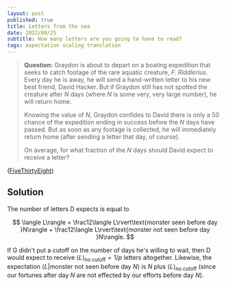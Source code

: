 ```yaml
---
layout: post
published: true
title: Letters from the sea
date: 2022/09/25
subtitle: How many letters are you going to have to read?
tags: expectation scaling translation
---
```


>**Question:** Graydon is about to depart on a boating expedition that seeks to catch footage of the rare aquatic creature, _F. Riddlerius_. Every day he is away, he will send a hand-written letter to his new best friend, David Hacker. But if Graydon still has not spotted the creature after $N$ days (where $N$ is some very, very large number), he will return home.
>
>Knowing the value of $N,$ Graydon confides to David there is only a $50%$ chance of the expedition ending in success before the $N$ days have passed. But as soon as any footage is collected, he will immediately return home (after sending a letter that day, of course).
>
>On average, for what fraction of the $N$ days should David expect to receive a letter?

<!--more-->

([FiveThirtyEight](https://fivethirtyeight.com/features/can-you-buy-the-right-shirt/))

## Solution

The number of letters D expects is equal to

$$
  \langle L\rangle = \frac12\langle L\rvert\text{monster seen before day }N\rangle + \frac12\langle L\rvert\text{monster not seen before day }N\rangle. 
$$

If G didn't put a cutoff on the number of days he's willing to wait, then D would expect to receive $\langle L\rangle_\text{no cutoff} = 1/p$ letters altogether. Likewise, the expectation $\langle L\rvert\text{monster not seen before day }N\rangle$ is $N$ plus $\langle L\rangle_\text{no cutoff}$ (since our fortunes after day $N$ are not effected by our efforts before day $N$).

<!-- But when there's a cutoff, $\langle L|\text{monster not seen before day }N\rangle$ is equal to $N,$ the number of letters sent by the time G gives up on day $N.$ 

Whether or not there's a cutoff, the value of $\langle L|\text{monster seen before day }N\rangle$ is the same. Using the no cutoff case to solve for it, we get

$$
  \langle L|\text{monster seen before day }N\rangle = N - \frac1p
$$

So, when G has a cutoff, the expected number of letters is 

$$ 
  \begin{align}
    \langle L\rangle &= \frac12\langle L|\text{monster seen before day }N\rangle + \frac12\langle L|\text{monster not seen before day $N$}\rangle. \\
    &= \frac12 \left(N - \frac1p\right) + \frac12 N \\
    &= \dfrac{1}{2p}
  \end{align}
$$

Now, since there's just a $50\\%$ chance to see the monster by day $N,$ we can set $(1-p)^N = 1/2$ and get $p = 1 - 2^{-1/N}.$

Then, the fraction of days with a letter is

$$
  f = \dfrac{\langle L\rangle_\text{cutoff}}{N} = \dfrac{1}{2N}\dfrac{1}{1-2^{-1/N}}.
$$

Writing $2^{-1/N}$ as $e^{-\frac1N \log{2}}$ and expanding to first order, we get

$$
  \begin{align}
    f &= \dfrac{1}{2N}\dfrac{1}{1-(1 - \frac1N \log{2})} \\
    &= \frac{1}{2\log 2}
  \end{align}
$$

for big $N.$

 -->
<br>
